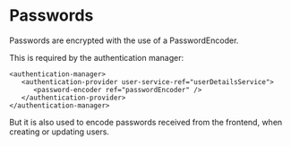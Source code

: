 # Passwords

Passwords are encrypted with the use of a PasswordEncoder.

This is required by the authentication manager:

```
<authentication-manager>
   <authentication-provider user-service-ref="userDetailsService">
      <password-encoder ref="passwordEncoder" />
   </authentication-provider>
</authentication-manager>
```

But it is also used to encode passwords received from the frontend, when creating or updating users.

